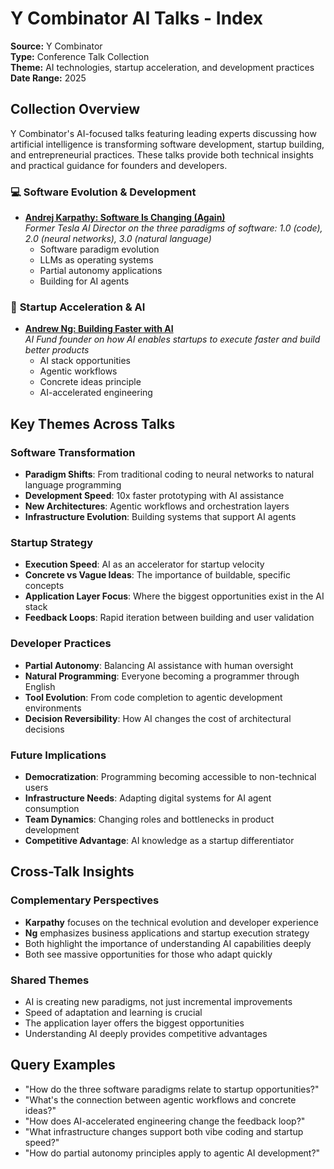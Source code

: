 # Y Combinator AI Talks - Index

**Source:** Y Combinator  
**Type:** Conference Talk Collection  
**Theme:** AI technologies, startup acceleration, and development practices  
**Date Range:** 2025  

## Collection Overview

Y Combinator's AI-focused talks featuring leading experts discussing how artificial intelligence is transforming software development, startup building, and entrepreneurial practices. These talks provide both technical insights and practical guidance for founders and developers.

### 💻 **Software Evolution & Development**
- **[Andrej Karpathy: Software Is Changing (Again)](Andrej%20Karpathy%20Software%20Is%20Changing%20(Again)/_index.md)**  
  *Former Tesla AI Director on the three paradigms of software: 1.0 (code), 2.0 (neural networks), 3.0 (natural language)*
  - Software paradigm evolution
  - LLMs as operating systems
  - Partial autonomy applications
  - Building for AI agents

### 🚀 **Startup Acceleration & AI**
- **[Andrew Ng: Building Faster with AI](Andrew%20Ng%20Building%20Faster%20with%20AI/_index.md)**  
  *AI Fund founder on how AI enables startups to execute faster and build better products*
  - AI stack opportunities
  - Agentic workflows
  - Concrete ideas principle
  - AI-accelerated engineering

## Key Themes Across Talks

### **Software Transformation**
- **Paradigm Shifts**: From traditional coding to neural networks to natural language programming
- **Development Speed**: 10x faster prototyping with AI assistance
- **New Architectures**: Agentic workflows and orchestration layers
- **Infrastructure Evolution**: Building systems that support AI agents

### **Startup Strategy**
- **Execution Speed**: AI as an accelerator for startup velocity
- **Concrete vs Vague Ideas**: The importance of buildable, specific concepts
- **Application Layer Focus**: Where the biggest opportunities exist in the AI stack
- **Feedback Loops**: Rapid iteration between building and user validation

### **Developer Practices**
- **Partial Autonomy**: Balancing AI assistance with human oversight
- **Natural Programming**: Everyone becoming a programmer through English
- **Tool Evolution**: From code completion to agentic development environments
- **Decision Reversibility**: How AI changes the cost of architectural decisions

### **Future Implications**
- **Democratization**: Programming becoming accessible to non-technical users
- **Infrastructure Needs**: Adapting digital systems for AI agent consumption
- **Team Dynamics**: Changing roles and bottlenecks in product development
- **Competitive Advantage**: AI knowledge as a startup differentiator

## Cross-Talk Insights

### **Complementary Perspectives**
- **Karpathy** focuses on the technical evolution and developer experience
- **Ng** emphasizes business applications and startup execution strategy
- Both highlight the importance of understanding AI capabilities deeply
- Both see massive opportunities for those who adapt quickly

### **Shared Themes**
- AI is creating new paradigms, not just incremental improvements
- Speed of adaptation and learning is crucial
- The application layer offers the biggest opportunities
- Understanding AI deeply provides competitive advantages

## Query Examples
- "How do the three software paradigms relate to startup opportunities?"
- "What's the connection between agentic workflows and concrete ideas?"
- "How does AI-accelerated engineering change the feedback loop?"
- "What infrastructure changes support both vibe coding and startup speed?"
- "How do partial autonomy principles apply to agentic AI development?"